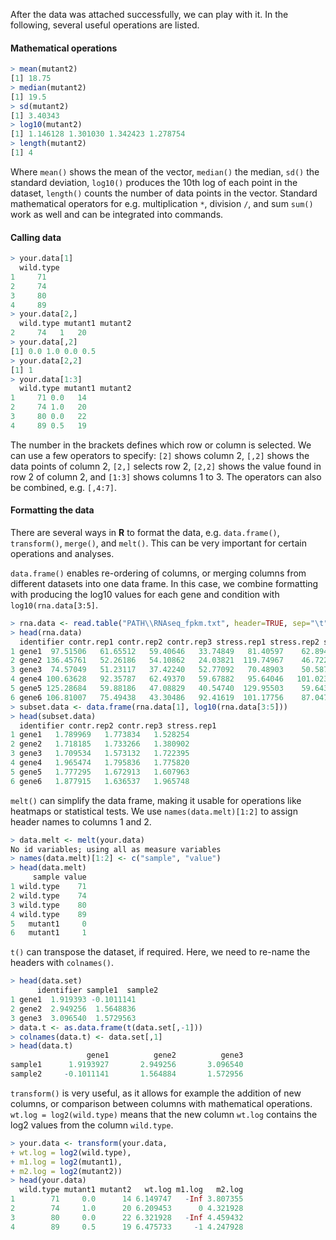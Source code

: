 After the data was attached successfully, we can play with it. In the following, several useful operations are listed. 

#### Mathematical operations

```R
> mean(mutant2)
[1] 18.75
> median(mutant2)
[1] 19.5
> sd(mutant2)
[1] 3.40343
> log10(mutant2)
[1] 1.146128 1.301030 1.342423 1.278754
> length(mutant2)
[1] 4
```
Where `mean()` shows the mean of the vector, `median()` the median, `sd()` the standard deviation, `log10()` produces the 10th log of each point in the dataset, `length()` counts the number of data points in the vector. Standard mathematical operators for e.g. multiplication `*`, division `/`, and sum `sum()` work as well and can be integrated into commands. 


#### Calling data

```R
> your.data[1]
  wild.type
1     71
2     74
3     80
4     89
> your.data[2,]
  wild.type mutant1 mutant2
2     74   1   20
> your.data[,2]
[1] 0.0 1.0 0.0 0.5
> your.data[2,2]
[1] 1
> your.data[1:3]
  wild.type mutant1 mutant2
1     71 0.0   14
2     74 1.0   20
3     80 0.0   22
4     89 0.5   19
```
The number in the brackets defines which row or column is selected. We can use a few operators to specify: `[2]` shows column 2, `[,2]` shows the data points of column 2, `[2,]` selects row 2, `[2,2]` shows the value found in row 2 of column 2, and `[1:3]` shows columns 1 to 3. The operators can also be combined, e.g. `[,4:7]`.


#### Formatting the data

There are several ways in **R** to format the data, e.g. `data.frame()`, `transform()`, `merge()`, and `melt()`. This can be very important for certain operations and analyses. 


`data.frame()` enables re-ordering of columns, or merging columns from different datasets into one data frame. In this case, we combine formatting with producing the log10 values for each gene and condition with `log10(rna.data[3:5]`. 
```R
> rna.data <- read.table("PATH\\RNAseq_fpkm.txt", header=TRUE, sep="\t")
> head(rna.data)
  identifier contr.rep1 contr.rep2 contr.rep3 stress.rep1 stress.rep2 stress.rep3
1 gene1  97.51506   61.65512   59.40646   33.74849   81.40597    62.89473
2 gene2 136.45761   52.26186   54.10862   24.03821  119.74967    46.72238
3 gene3  74.57049   51.23117   37.42240   52.77092   70.48903    50.58769
4 gene4 100.63628   92.35787   62.49370   59.67882   95.64046   101.02357
5 gene5 125.28684   59.88186   47.08829   40.54740  129.95503    59.64367
6 gene6 106.81007   75.49438   43.30486   92.41619  101.17756    87.04732
> subset.data <- data.frame(rna.data[1], log10(rna.data[3:5]))
> head(subset.data)
  identifier contr.rep2 contr.rep3 stress.rep1
1 gene1   1.789969   1.773834   1.528254
2 gene2   1.718185   1.733266   1.380902
3 gene3   1.709534   1.573132   1.722395
4 gene4   1.965474   1.795836   1.775820
5 gene5   1.777295   1.672913   1.607963
6 gene6   1.877915   1.636537   1.965748
```


`melt()` can simplify the data frame, making it usable for operations like heatmaps or statistical tests. We use `names(data.melt)[1:2]` to assign header names to columns 1 and 2. 
```R
> data.melt <- melt(your.data)
No id variables; using all as measure variables
> names(data.melt)[1:2] <- c("sample", "value")
> head(data.melt)
     sample value
1 wild.type    71
2 wild.type    74
3 wild.type    80
4 wild.type    89
5   mutant1     0
6   mutant1     1
```


`t()` can transpose the dataset, if required. Here, we need to re-name the headers with `colnames()`.
```R
> head(data.set)
      identifier sample1  sample2
1 gene1  1.919393 -0.1011141
2 gene2  2.949256  1.5648836
3 gene3  3.096540  1.5729563
> data.t <- as.data.frame(t(data.set[,-1]))
> colnames(data.t) <- data.set[,1]
> head(data.t)
                 gene1          gene2          gene3
sample1      1.9193927       2.949256       3.096540
sample2     -0.1011141       1.564884       1.572956
```


`transform()` is very useful, as it allows for example the addition of new columns, or comparison between columns with mathematical operations. `wt.log = log2(wild.type)` means that the new column `wt.log` contains the log2 values from the column `wild.type`. 
```R
> your.data <- transform(your.data, 
+ wt.log = log2(wild.type),
+ m1.log = log2(mutant1),
+ m2.log = log2(mutant2))
> head(your.data)
  wild.type mutant1 mutant2   wt.log m1.log   m2.log
1        71     0.0      14 6.149747   -Inf 3.807355
2        74     1.0      20 6.209453      0 4.321928
3        80     0.0      22 6.321928   -Inf 4.459432
4        89     0.5      19 6.475733     -1 4.247928
```
